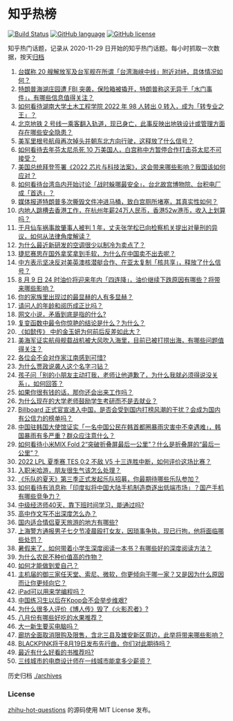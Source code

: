 # 知乎热榜
[![Build Status](https://github.com/ToWeLong/zhihu-hot-questions/workflows/CI/badge.svg)](https://github.com/ToWeLong/zhihu-hot-questions/actions)
[![GitHub language](https://img.shields.io/badge/language-golang-orange.svg)](https://golang.org/)
[![GitHub license](https://img.shields.io/github/license/ToWeLong/zhihu-hot-questions)](https://github.com/ToWeLong/zhihu-hot-questions/blob/main/LICENSE)

知乎热门话题，记录从 2020-11-29 日开始的知乎热门话题。每小时抓取一次数据，按天[归档](./archives)

<!-- BEGIN -->

1. [台媒称 20 艘解放军及台军舰在所谓「台湾海峡中线」附近对峙，具体情况如何？](https://www.zhihu.com/question/547698439)
1. [特朗普海湖庄园遭 FBI 突袭，保险箱被撬开，特朗普称这无异于「水门事件」，有哪些信息值得关注？](https://www.zhihu.com/question/547641422)
1. [如何看待湖南大学土木工程学院 2022 年 98 人转出 0 转入，成为「转专业之王」？](https://www.zhihu.com/question/547254904)
1. [北京地铁 2 号线一乘客翻入轨道，现已身亡，此事反映出地铁设计或管理方面存在哪些安全隐患？](https://www.zhihu.com/question/547645764)
1. [美军里根号航母再次掉头并朝东北方向行驶，这释放了什么信号？](https://www.zhihu.com/question/547702616)
1. [如何看待去年芬太尼杀死 10 万美国人，白宫称中方暂停合作打击芬太尼不可接受？](https://www.zhihu.com/question/547653614)
1. [美国总统拜登签署《2022 芯片与科技法案》，这会带来哪些影响？我国该如何应对？](https://www.zhihu.com/question/546924831)
1. [如何看待台湾岛内开始讨论「战时躲哪最安全」，台北故宫博物院、台积电厂成「首选」？](https://www.zhihu.com/question/547624492)
1. [媒体报道特朗普多次撕毁文件冲进马桶，致白宫厕所堵塞，其真实性如何？](https://www.zhihu.com/question/547677022)
1. [内地人跳槽去香港工作，在杭州年薪24万人民币，香港52w港币，收入上划算吗？](https://www.zhihu.com/question/533646266)
1. [于月仙车祸事故肇事人被判 1 年，丈夫张学松已向检察机关提出对量刑的异议，如何从法律角度解读？](https://www.zhihu.com/question/547651432)
1. [为什么最近新研发的空调很少以制冷为卖点了？](https://www.zhihu.com/question/547631781)
1. [捷尼赛思在国外拿奖拿到手软，为什么在中国卖不出去呢？](https://www.zhihu.com/question/547335025)
1. [中方表示坚决反对美英澳核潜艇合作、在亚太复制「核共享」，释放了什么信号？](https://www.zhihu.com/question/547617204)
1. [8 月 9 日 24 时油价将迎来年内「四连降」，油价继续下跌原因有哪些？将带来哪些影响？](https://www.zhihu.com/question/547342986)
1. [你的家族里出现过的最显赫的人有多显赫？](https://www.zhihu.com/question/40241516)
1. [请问人的年龄和阅历成正比吗？](https://www.zhihu.com/question/329800434)
1. [网文小说，矛盾到底是指的什么?](https://www.zhihu.com/question/547398876)
1. [复变函数中最令你惊艳的结论是什么？为什么？](https://www.zhihu.com/question/528285638)
1. [《如懿传》 中的金玉妍为何前后反差如此大？](https://www.zhihu.com/question/311022463)
1. [美海军证实航母舰载战机被大风吹入海里，目前已被打捞出海，有哪些问题值得关注？](https://www.zhihu.com/question/547637384)
1. [各位会不会对作家江南感到可惜?](https://www.zhihu.com/question/534522677)
1. [为什么贾政说袭人这个名字刁钻？](https://www.zhihu.com/question/282114321)
1. [孩子问「别的小朋友主动打我，老师让他道歉了，为什么我就必须得说没关系」，如何回答？](https://www.zhihu.com/question/534678898)
1. [如果你很有钱的话，那你还会出来工作吗？](https://www.zhihu.com/question/546983762)
1. [为什么现在的大学老师鼓励学生考研而不是去就业？](https://www.zhihu.com/question/274676599)
1. [Billboard 正式官宣进入中国，是否会受到国内打榜风潮的干扰？会成为国内有公信力的榜单吗？](https://www.zhihu.com/question/547639284)
1. [中国驻韩国大使馆证实「一名中国公民在韩首都圈暴雨灾害中不幸遇难」，韩国暴雨有多严重？群众应注意什么？](https://www.zhihu.com/question/547645006)
1. [如何看待小米MIX Fold 2“突破折叠屏最后一公里”？什么是折叠屏的“最后一公里”？](https://www.zhihu.com/question/547638926)
1. [2022 LPL 夏季赛 TES 0:2 不敌 V5 十三连胜中断，如何评价这场比赛？](https://www.zhihu.com/question/547710968)
1. [入职米哈游，朋友很生气该怎么处理？](https://www.zhihu.com/question/527033796)
1. [《乐队的夏天》第三季正式发起乐队招募，你最期待哪些乐队参加？](https://www.zhihu.com/question/547649509)
1. [如何看待有消息称「印度拟将中国大陆手机制造商逐出低端市场」？国产手机有哪些竞争力？](https://www.zhihu.com/question/547618423)
1. [中级经济师40天，靠下班时间学习，能通过吗?](https://www.zhihu.com/question/425552487)
1. [高中作文写不出深度怎么办？](https://www.zhihu.com/question/279645763)
1. [国内适合情侣夏天旅游的地方有哪些?](https://www.zhihu.com/question/21151438)
1. [上海警方通报男子七夕节凌晨殴打女友，因琐事争执，现已行拘，他将面临哪些处罚？](https://www.zhihu.com/question/547284459)
1. [暑假来了，如何带着小学生深度阅读一本书？有哪些好的深度阅读方法？](https://www.zhihu.com/question/541873620)
1. [为什么农民不种价值高的作物？](https://www.zhihu.com/question/541434087)
1. [如何才能做到爱自己？](https://www.zhihu.com/question/23387667)
1. [主机届的御三家任天堂、索尼、微软，你更倾向于哪一家？又是因为什么原因而让你更倾向它？](https://www.zhihu.com/question/547420307)
1. [iPad可以用来学编程吗？](https://www.zhihu.com/question/547540920)
1. [中国练习生以后在Kpop会不会举步维艰?](https://www.zhihu.com/question/546865674)
1. [为什么很多人评价《博人传》毁了《火影忍者》?](https://www.zhihu.com/question/281030264)
1. [八月份有哪些好吃的水果推荐？](https://www.zhihu.com/question/545588192)
1. [大一新生要买电脑吗？](https://www.zhihu.com/question/547573929)
1. [廊坊全面取消限购及限售，含北三县及雄安新区周边，此举将带来哪些影响？](https://www.zhihu.com/question/547644030)
1. [BLACKPINK将于8月19日发布先行曲，你们对此期待吗？](https://www.zhihu.com/question/547431153)
1. [最近有什么好看的书推荐吗?](https://www.zhihu.com/question/545444548)
1. [三线城市的电商设计师在一线城市能拿多少薪资？](https://www.zhihu.com/question/547057250)

<!-- END -->

历史归档 [./archives](./archives)


### License
[zhihu-hot-questions](https://github.com/towelong/zhihu-hot-questions) 的源码使用 MIT License 发布。